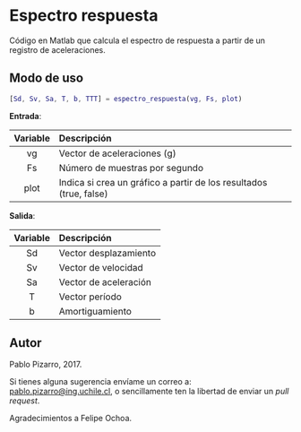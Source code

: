 # Espectro respuesta
Código en Matlab que calcula el espectro de respuesta a partir de un registro de aceleraciones.

## Modo de uso
```matlab
[Sd, Sv, Sa, T, b, TTT] = espectro_respuesta(vg, Fs, plot)
```

**Entrada**:

| Variable | Descripción |
| :-: | :--|
| vg | Vector de aceleraciones (g) |
| Fs | Número de muestras por segundo |
| plot | Indica si crea un gráfico a partir de los resultados (true, false) |

**Salida**:

| Variable | Descripción |
| :-: | :--|
| Sd | Vector desplazamiento |
| Sv | Vector de velocidad |
| Sa | Vector de aceleración |
| T | Vector período |
| b | Amortiguamiento |

## Autor
Pablo Pizarro, 2017.

Si tienes alguna sugerencia envíame un correo a: [pablo.pizarro@ing.uchile.cl](mailto:pablo.pizarro@ing.uchile.cl), o sencillamente ten la libertad de enviar un _pull request_.

Agradecimientos a Felipe Ochoa.